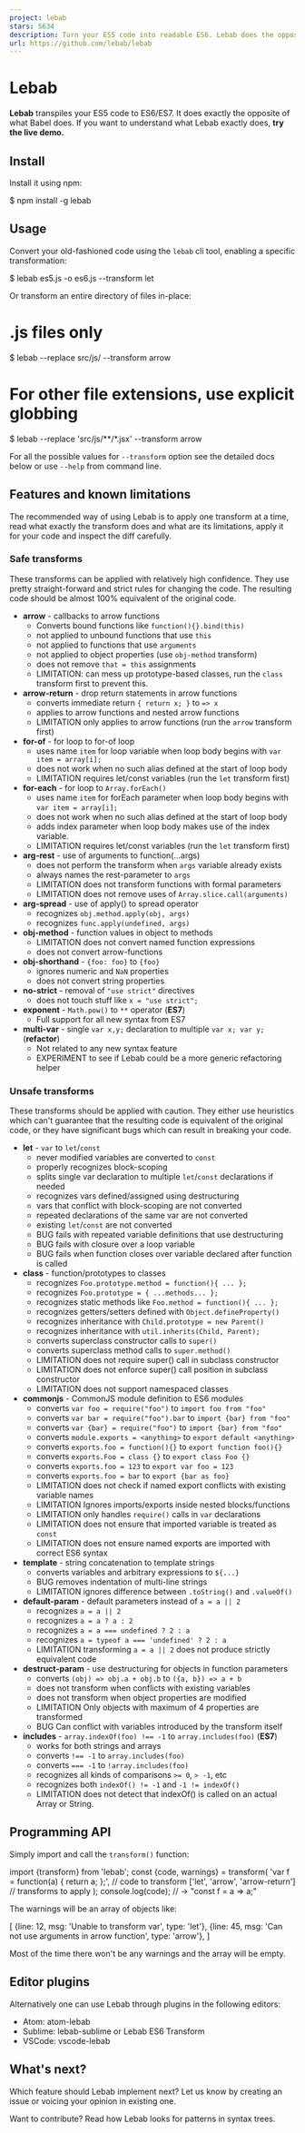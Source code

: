 ```yaml
---
project: lebab
stars: 5634
description: Turn your ES5 code into readable ES6. Lebab does the opposite of what Babel does.
url: https://github.com/lebab/lebab
---
```


Lebab
=====

**Lebab** transpiles your ES5 code to ES6/ES7. It does exactly the opposite of what Babel does. If you want to understand what Lebab exactly does, **try the live demo.**

Install
-------

Install it using npm:

$ npm install -g lebab

Usage
-----

Convert your old-fashioned code using the `lebab` cli tool, enabling a specific transformation:

$ lebab es5.js -o es6.js --transform let

Or transform an entire directory of files in-place:

# .js files only
$ lebab --replace src/js/ --transform arrow
# For other file extensions, use explicit globbing
$ lebab --replace 'src/js/\*\*/\*.jsx' --transform arrow

For all the possible values for `--transform` option see the detailed docs below or use `--help` from command line.

Features and known limitations
------------------------------

The recommended way of using Lebab is to apply one transform at a time, read what exactly the transform does and what are its limitations, apply it for your code and inspect the diff carefully.

### Safe transforms

These transforms can be applied with relatively high confidence. They use pretty straight-forward and strict rules for changing the code. The resulting code should be almost 100% equivalent of the original code.

-   **arrow** - callbacks to arrow functions
    -   Converts bound functions like `function(){}.bind(this)`
    -   not applied to unbound functions that use `this`
    -   not applied to functions that use `arguments`
    -   not applied to object properties (use `obj-method` transform)
    -   does not remove `that = this` assignments
    -   LIMITATION: can mess up prototype-based classes, run the `class` transform first to prevent this.
-   **arrow-return** - drop return statements in arrow functions
    -   converts immediate return `{ return x; }` to `=> x`
    -   applies to arrow functions and nested arrow functions
    -   LIMITATION only applies to arrow functions (run the `arrow` transform first)
-   **for-of** - for loop to for-of loop
    -   uses name `item` for loop variable when loop body begins with `var item = array[i];`
    -   does not work when no such alias defined at the start of loop body
    -   LIMITATION requires let/const variables (run the `let` transform first)
-   **for-each** - for loop to `Array.forEach()`
    -   uses name `item` for forEach parameter when loop body begins with `var item = array[i];`
    -   does not work when no such alias defined at the start of loop body
    -   adds index parameter when loop body makes use of the index variable.
    -   LIMITATION requires let/const variables (run the `let` transform first)
-   **arg-rest** - use of arguments to function(...args)
    -   does not perform the transform when `args` variable already exists
    -   always names the rest-parameter to `args`
    -   LIMITATION does not transform functions with formal parameters
    -   LIMITATION does not remove uses of `Array.slice.call(arguments)`
-   **arg-spread** - use of apply() to spread operator
    -   recognizes `obj.method.apply(obj, args)`
    -   recognizes `func.apply(undefined, args)`
-   **obj-method** - function values in object to methods
    -   LIMITATION does not convert named function expressions
    -   does not convert arrow-functions
-   **obj-shorthand** - `{foo: foo}` to `{foo}`
    -   ignores numeric and `NaN` properties
    -   does not convert string properties
-   **no-strict** - removal of `"use strict"` directives
    -   does not touch stuff like `x = "use strict";`
-   **exponent** - `Math.pow()` to `**` operator (**ES7**)
    -   Full support for all new syntax from ES7
-   **multi-var** - single `var x,y;` declaration to multiple `var x; var y;` (**refactor**)
    -   Not related to any new syntax feature
    -   EXPERIMENT to see if Lebab could be a more generic refactoring helper

### Unsafe transforms

These transforms should be applied with caution. They either use heuristics which can't guarantee that the resulting code is equivalent of the original code, or they have significant bugs which can result in breaking your code.

-   **let** - `var` to `let`/`const`
    -   never modified variables are converted to `const`
    -   properly recognizes block-scoping
    -   splits single var declaration to multiple `let`/`const` declarations if needed
    -   recognizes vars defined/assigned using destructuring
    -   vars that conflict with block-scoping are not converted
    -   repeated declarations of the same var are not converted
    -   existing `let`/`const` are not converted
    -   BUG fails with repeated variable definitions that use destructuring
    -   BUG fails with closure over a loop variable
    -   BUG fails when function closes over variable declared after function is called
-   **class** - function/prototypes to classes
    -   recognizes `Foo.prototype.method = function(){ ... };`
    -   recognizes `Foo.prototype = { ...methods... };`
    -   recognizes static methods like `Foo.method = function(){ ... };`
    -   recognizes getters/setters defined with `Object.defineProperty()`
    -   recognizes inheritance with `Child.prototype = new Parent()`
    -   recognizes inheritance with `util.inherits(Child, Parent);`
    -   converts superclass constructor calls to `super()`
    -   converts superclass method calls to `super.method()`
    -   LIMITATION does not require super() call in subclass constructor
    -   LIMITATION does not enforce super() call position in subclass constructor
    -   LIMITATION does not support namespaced classes
-   **commonjs** - CommonJS module definition to ES6 modules
    -   converts `var foo = require("foo")` to `import foo from "foo"`
    -   converts `var bar = require("foo").bar` to `import {bar} from "foo"`
    -   converts `var {bar} = require("foo")` to `import {bar} from "foo"`
    -   converts `module.exports = <anything>` to `export default <anything>`
    -   converts `exports.foo = function(){}` to `export function foo(){}`
    -   converts `exports.Foo = class {}` to `export class Foo {}`
    -   converts `exports.foo = 123` to `export var foo = 123`
    -   converts `exports.foo = bar` to `export {bar as foo}`
    -   LIMITATION does not check if named export conflicts with existing variable names
    -   LIMITATION Ignores imports/exports inside nested blocks/functions
    -   LIMITATION only handles `require()` calls in `var` declarations
    -   LIMITATION does not ensure that imported variable is treated as `const`
    -   LIMITATION does not ensure named exports are imported with correct ES6 syntax
-   **template** - string concatenation to template strings
    -   converts variables and arbitrary expressions to `${...}`
    -   BUG removes indentation of multi-line strings
    -   LIMITATION ignores difference between `.toString()` and `.valueOf()`
-   **default-param** - default parameters instead of `a = a || 2`
    -   recognizes `a = a || 2`
    -   recognizes `a = a ? a : 2`
    -   recognizes `a = a === undefined ? 2 : a`
    -   recognizes `a = typeof a === 'undefined' ? 2 : a`
    -   LIMITATION transforming `a = a || 2` does not produce strictly equivalent code
-   **destruct-param** - use destructuring for objects in function parameters
    -   converts `(obj) => obj.a + obj.b` to `({a, b}) => a + b`
    -   does not transform when conflicts with existing variables
    -   does not transform when object properties are modified
    -   LIMITATION Only objects with maximum of 4 properties are transformed
    -   BUG Can conflict with variables introduced by the transform itself
-   **includes** - `array.indexOf(foo) !== -1` to `array.includes(foo)` (**ES7**)
    -   works for both strings and arrays
    -   converts `!== -1` to `array.includes(foo)`
    -   converts `=== -1` to `!array.includes(foo)`
    -   recognizes all kinds of comparisons `>= 0`, `> -1`, etc
    -   recognizes both `indexOf() != -1` and `-1 != indexOf()`
    -   LIMITATION does not detect that indexOf() is called on an actual Array or String.

Programming API
---------------

Simply import and call the `transform()` function:

import {transform} from 'lebab';
const {code, warnings} \= transform(
  'var f = function(a) { return a; };', // code to transform
  \['let', 'arrow', 'arrow-return'\] // transforms to apply
);
console.log(code); // -> "const f = a => a;"

The warnings will be an array of objects like:

\[
  {line: 12, msg: 'Unable to transform var', type: 'let'},
  {line: 45, msg: 'Can not use arguments in arrow function', type: 'arrow'},
\]

Most of the time there won't be any warnings and the array will be empty.

Editor plugins
--------------

Alternatively one can use Lebab through plugins in the following editors:

-   Atom: atom-lebab
-   Sublime: lebab-sublime or Lebab ES6 Transform
-   VSCode: vscode-lebab

What's next?
------------

Which feature should Lebab implement next? Let us know by creating an issue or voicing your opinion in existing one.

Want to contribute? Read how Lebab looks for patterns in syntax trees.
